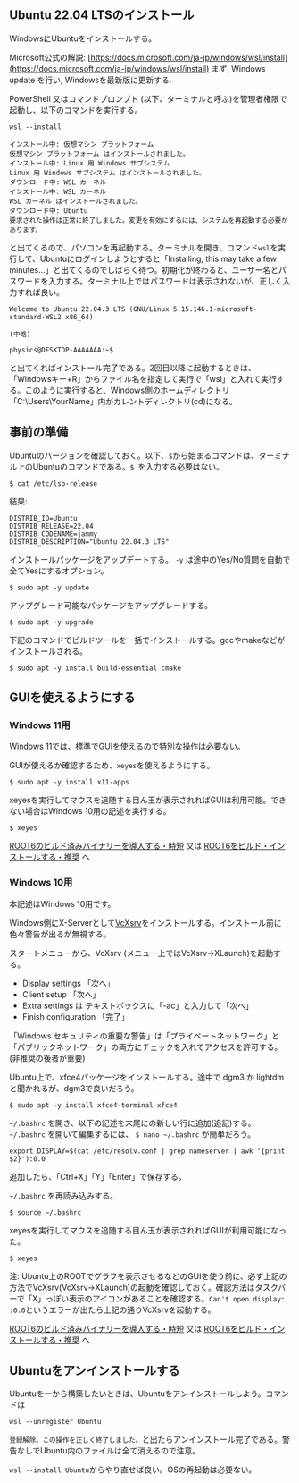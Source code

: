 ## Ubuntu 22.04 LTSのインストール

WindowsにUbuntuをインストールする。

Microsoft公式の解説: [https://docs.microsoft.com/ja-jp/windows/wsl/install](https://docs.microsoft.com/ja-jp/windows/wsl/install)
まず, Windows update を行い, Windowsを最新版に更新する.

PowerShell 又はコマンドプロンプト (以下、ターミナルと呼ぶ)を管理者権限で起動し、以下のコマンドを実行する。

```
wsl --install
```

```
インストール中: 仮想マシン プラットフォーム
仮想マシン プラットフォーム はインストールされました。
インストール中: Linux 用 Windows サブシステム
Linux 用 Windows サブシステム はインストールされました。
ダウンロード中: WSL カーネル
インストール中: WSL カーネル
WSL カーネル はインストールされました。
ダウンロード中: Ubuntu
要求された操作は正常に終了しました。変更を有効にするには、システムを再起動する必要があります。
```

と出てくるので、パソコンを再起動する。ターミナルを開き、コマンド`wsl`を実行して、Ubuntuにログインしようとすると「Installing, this may take a few minutes...」と出てくるのでしばらく待つ。初期化が終わると、ユーザー名とパスワードを入力する。ターミナル上ではパスワードは表示されないが、正しく入力すれば良い。

```
Welcome to Ubuntu 22.04.3 LTS (GNU/Linux 5.15.146.1-microsoft-standard-WSL2 x86_64)

(中略)

physics@DESKTOP-AAAAAAA:~$
```

と出てくればインストール完了である。2回目以降に起動するときは、「Windowsキー+R」からファイル名を指定して実行で「wsl」と入れて実行する。このように実行すると、Windows側のホームディレクトリ「C:\Users\YourName」内がカレントディレクトリ(cd)になる。


## 事前の準備

Ubuntuのバージョンを確認しておく。以下、`$`から始まるコマンドは、ターミナル上のUbuntuのコマンドである。`$ `を入力する必要はない。

```
$ cat /etc/lsb-release
```

結果:
```
DISTRIB_ID=Ubuntu
DISTRIB_RELEASE=22.04
DISTRIB_CODENAME=jammy
DISTRIB_DESCRIPTION="Ubuntu 22.04.3 LTS"
```

インストールパッケージをアップデートする。 `-y` は途中のYes/No質問を自動で全てYesにするオプション。

```
$ sudo apt -y update
```

アップグレード可能なパッケージをアップグレードする。

```
$ sudo apt -y upgrade
```

下記のコマンドでビルドツールを一括でインストールする。gccやmakeなどがインストールされる。

```
$ sudo apt -y install build-essential cmake
```

## GUIを使えるようにする

### Windows 11用

Windows 11では、[標準でGUIを使える](https://docs.microsoft.com/ja-jp/windows/wsl/tutorials/gui-apps)ので特別な操作は必要ない。

GUIが使えるか確認するため、`xeyes`を使えるようにする。

```
$ sudo apt -y install x11-apps
```

xeyesを実行してマウスを追随する目ん玉が表示されればGUIは利用可能。できない場合はWindows 10用の記述を実行する。

```
$ xeyes
```

[ROOT6のビルド済みバイナリーを導入する・時短](windows_wsl_binary.md)
又は
[ROOT6をビルド・インストールする・推奨](windows_wsl_build.md)
へ

### Windows 10用

本記述はWindows 10用です。

Windows側にX-Serverとして[VcXsrv](https://sourceforge.net/projects/vcxsrv/)をインストールする。インストール前に色々警告が出るが無視する。

スタートメニューから、VcXsrv (メニュー上ではVcXsrv->XLaunch)を起動する。

* Display settings 「次へ」
* Client setup 「次へ」
* Extra settings は テキストボックスに「-ac」と入力して「次へ」
* Finish configuration 「完了」

「Windows セキュリティの重要な警告」は「プライベートネットワーク」と「パブリックネットワーク」の両方にチェックを入れてアクセスを許可する。(非推奨の後者が重要)

Ubuntu上で、xfce4パッケージをインストールする。途中で dgm3 か lightdm と聞かれるが、dgm3で良いだろう。

```
$ sudo apt -y install xfce4-terminal xfce4
```

`~/.bashrc` を開き、以下の記述を末尾にの新しい行に追加(追記)する。`~/.bashrc` を開いて編集するには、 `$ nano ~/.bashrc` が簡単だろう。

```
export DISPLAY=$(cat /etc/resolv.conf | grep nameserver | awk '{print $2}'):0.0
```

追加したら、「Ctrl+X」「Y」「Enter」で保存する。

`~/.bashrc` を再読み込みする。

```
$ source ~/.bashrc
```

xeyesを実行してマウスを追随する目ん玉が表示されればGUIが利用可能になった。

```
$ xeyes
```

注: Ubuntu上のROOTでグラフを表示させるなどのGUIを使う前に、必ず上記の方法でVcXsrv(VcXsrv->XLaunch)の起動を確認しておく。確認方法はタスクバーで「X」っぽい表示のアイコンがあることを確認する。`Can't open display: :0.0`というエラーが出たら上記の通りVcXsrvを起動する。

[ROOT6のビルド済みバイナリーを導入する・時短](windows_wsl_binary.md)
又は
[ROOT6をビルド・インストールする・推奨](windows_wsl_build.md)
へ

## Ubuntuをアンインストールする

Ubuntuを一から構築したいときは、Ubuntuをアンインストールしよう。コマンドは

```
wsl --unregister Ubuntu
```

`登録解除。この操作を正しく終了しました。`と出たらアンインストール完了である。警告なしでUbuntu内のファイルは全て消えるので注意。

`wsl --install Ubuntu`からやり直せば良い。OSの再起動は必要ない。
